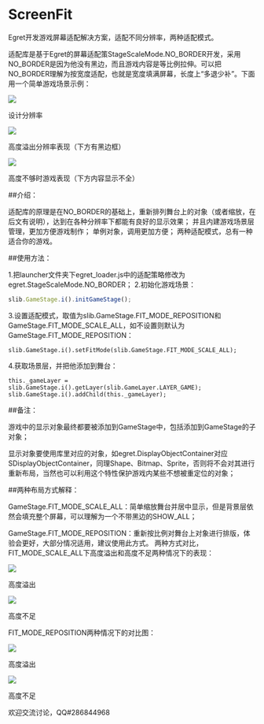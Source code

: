 # ScreenFit
Egret开发游戏屏幕适配解决方案，适配不同分辨率，两种适配模式。

适配库是基于Egret的屏幕适配策StageScaleMode.NO_BORDER开发，采用NO_BORDER是因为他没有黑边，而且游戏内容是等比例拉伸。可以把NO_BORDER理解为按宽度适配，也就是宽度填满屏幕，长度上“多退少补”。下面用一个简单游戏场景示例：

![](https://github.com/eperfect/ScreenFit/blob/master/doc/img/1.jpg?raw=true)

设计分辨率

![](https://github.com/eperfect/ScreenFit/blob/master/doc/img/2.jpg?raw=true)

高度溢出分辨率表现（下方有黑边框）

![](https://github.com/eperfect/ScreenFit/blob/master/doc/img/3.jpg?raw=true)

高度不够时游戏表现（下方内容显示不全）

##介绍：

适配库的原理是在NO_BORDER的基础上，重新排列舞台上的对象（或者缩放，在后文有说明），达到在各种分辨率下都能有良好的显示效果；
并且内建游戏场景层管理，更加方便游戏制作；
单例对象，调用更加方便；
两种适配模式，总有一种适合你的游戏。
 

##使用方法：

1.把launcher文件夹下egret_loader.js中的适配策略修改为egret.StageScaleMode.NO_BORDER；
2.初始化游戏场景：
```javascript
slib.GameStage.i().initGameStage();
```
3.设置适配模式，取值为slib.GameStage.FIT_MODE_REPOSITION和GameStage.FIT_MODE_SCALE_ALL，如不设置则默认为GameStage.FIT_MODE_REPOSITION：
```
slib.GameStage.i().setFitMode(slib.GameStage.FIT_MODE_SCALE_ALL);
```
4.获取场景层，并把他添加到舞台：
```
this._gameLayer = slib.GameStage.i().getLayer(slib.GameLayer.LAYER_GAME);
slib.GameStage.i().addChild(this._gameLayer);
```

##备注：

游戏中的显示对象最终都要被添加到GameStage中，包括添加到GameStage的子对象；

显示对象要使用库里对应的对象，如egret.DisplayObjectContainer对应SDisplayObjectContainer，同理Shape、Bitmap、Sprite，否则将不会对其进行重新布局，当然也可以利用这个特性保护游戏内某些不想被重定位的对象；


##两种布局方式解释：

GameStage.FIT_MODE_SCALE_ALL：简单缩放舞台并居中显示，但是背景层依然会填充整个屏幕，可以理解为一个不带黑边的SHOW_ALL；

GameStage.FIT_MODE_REPOSITION：重新按比例对舞台上对象进行排版，体验会更好，大部分情况适用，建议使用此方式。
两种方式对比，FIT_MODE_SCALE_ALL下高度溢出和高度不足两种情况下的表现：

![](https://github.com/eperfect/ScreenFit/blob/master/doc/img/11.jpg?raw=true)

高度溢出
    
![](https://github.com/eperfect/ScreenFit/blob/master/doc/img/22.jpg?raw=true)

高度不足

FIT_MODE_REPOSITION两种情况下的对比图：

![](https://github.com/eperfect/ScreenFit/blob/master/doc/img/33.jpg?raw=true)

高度溢出
    
![](https://github.com/eperfect/ScreenFit/blob/master/doc/img/44.jpg?raw=true)

高度不足

欢迎交流讨论，QQ#286844968
